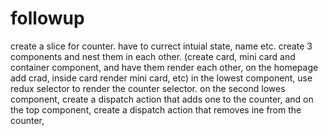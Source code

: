 # followup

create a slice for counter. have to currect intuial state, name etc.
create 3 components and nest them in each other. (create card, mini card and container component, and have them render each other, on the homepage add crad, inside card render mini card, etc)
in the lowest component, use redux selector to render the counter selector.
on the second lowes component, create a dispatch action that adds one to the counter, and on the top component, create a dispatch action that removes ine from the counter,
